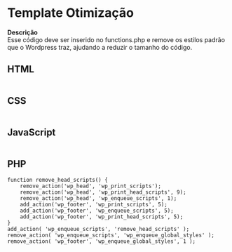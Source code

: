 # Template Otimização

 **Descrição**  
Esse código deve ser inserido no functions.php e remove os estilos padrão que o Wordpress traz, ajudando a reduzir o tamanho do código.

## HTML
```

```
## CSS
```

```
## JavaScript
```

```
## PHP
```
function remove_head_scripts() {
    remove_action('wp_head', 'wp_print_scripts');
    remove_action('wp_head', 'wp_print_head_scripts', 9);
    remove_action('wp_head', 'wp_enqueue_scripts', 1);
    add_action('wp_footer', 'wp_print_scripts', 5);
    add_action('wp_footer', 'wp_enqueue_scripts', 5);
    add_action('wp_footer', 'wp_print_head_scripts', 5);
}
add_action( 'wp_enqueue_scripts', 'remove_head_scripts' );
remove_action( 'wp_enqueue_scripts', 'wp_enqueue_global_styles' );
remove_action( 'wp_footer', 'wp_enqueue_global_styles', 1 );
```

